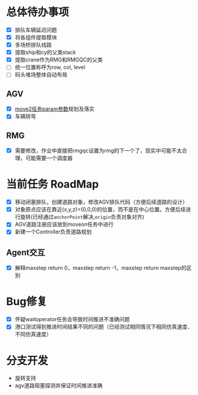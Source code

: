 # 总体待办事项
- [x] 排队车辆延迟问题
- [x] 将各组件提取模块
- [x] 多场桥排队线路
- [x] 提取ship和cy的父类stack
- [x] 提取crane作为RMG和RMGQC的父类
- [ ] 统一位置称呼为row, col, level
- [ ] 码头堆场整体自动布局

## AGV
- [x] [move2任务param参数](./components/agv.md#move2)规划及落实
- [x] 车辆转弯

## RMG
- [x] 需要修改，作业中直接把rmgqc设置为rmg的下一个了，现实中可能不太合理，可能需要一个调度器

# 当前任务 RoadMap
- [x] 移动闭塞排队，创建道路对象，修改AGV排队代码（方便后续道路的设计）
- [x] 对象原点应该在靠近(x,y,z)=(0,0,0)的位置，而不是在中心位置。方便后续进行旋转(已经通过`anchorPoint`解决,`origin`负责对象对齐)
- [x] AGV道路注册应该放到moveon任务中进行
- [x] 新建一个Controller负责道路规划

## Agent交互
- [x] 解释maxstep return 0，maxstep return -1，maxstep return maxstep的区别

# Bug修复
- [x] 怀疑waitoperator任务会导致时间推进不准确问题
- [x] 港口测试得到推进时间结果不同的问题（已经测试相同情况下相同仿真速度、不同仿真速度）

# 分支开发
- 旋转支持
- agv道路阻塞探测并保证时间推进准确